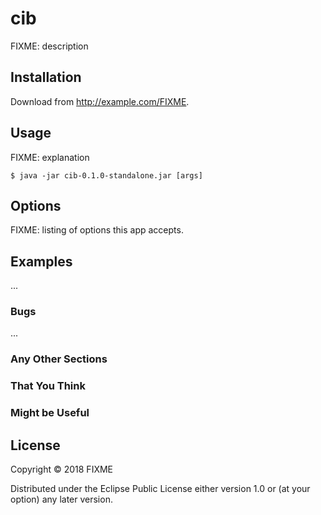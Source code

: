 # cib

FIXME: description

## Installation

Download from http://example.com/FIXME.

## Usage

FIXME: explanation

    $ java -jar cib-0.1.0-standalone.jar [args]

## Options

FIXME: listing of options this app accepts.

## Examples

...

### Bugs

...

### Any Other Sections
### That You Think
### Might be Useful

## License

Copyright © 2018 FIXME

Distributed under the Eclipse Public License either version 1.0 or (at
your option) any later version.
